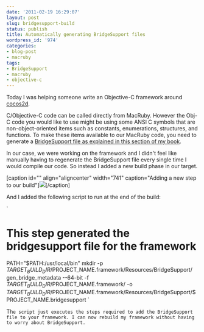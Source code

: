 ```yaml
---
date: '2011-02-19 16:29:07'
layout: post
slug: bridgesupport-build
status: publish
title: Automatically generating BridgeSupport files
wordpress_id: '974'
categories:
- blog-post
- macruby
tags:
- BridgeSupport
- macruby
- objective-c
---
```


Today I was helping someone write an Objective-C framework around [cocos2d](http://cocos2d.org/).

C/Objective-C code can be called directly from MacRuby. However the Obj-C code you would like to use might be using some ANSI C symbols that are non-object-oriented items such as constants, enumerations, structures, and functions. To make these items available to our MacRuby code, you need to generate a [BridgeSupport file as explained in this section of my book](http://ofps.oreilly.com/titles/9781449380373/ch03.html#_using_objective_c_or_c_code).

In our case, we were working on the framework and I didn't feel like manually having to regenerate the BridgeSupport file every single time I would compile our code. So instead I added a new build phase in our target.





[caption id="" align="aligncenter" width="741" caption="Adding a new step to our build"][![](https://img.skitch.com/20110220-b685ag2cef8qm69uwn73e3equ4.png)](https://img.skitch.com/20110220-b685ag2cef8qm69uwn73e3equ4.png)[/caption]

And I added the following script to run at the end of the build:

`
# This step generated the bridgesupport file for the framework
PATH="$PATH:/usr/local/bin"
mkdir -p $TARGET_BUILD_DIR/$PROJECT_NAME.framework/Resources/BridgeSupport/
gen_bridge_metadata --64-bit -f $TARGET_BUILD_DIR/$PROJECT_NAME.framework/ -o $TARGET_BUILD_DIR/$PROJECT_NAME.framework/Resources/BridgeSupport/$PROJECT_NAME.bridgesupport
`

Th`e script just executes the steps required to add the BridgeSupport file to your framework. I can now rebuild my framework without having to worry about BridgeSupport.
`
